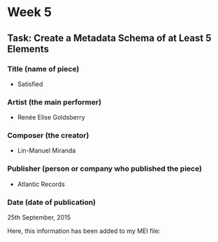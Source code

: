 # Week 5
## Task: Create a Metadata Schema of at Least 5 Elements
### Title (name of piece)
- Satisfied
### Artist (the main performer)
- Renée Elise Goldsberry
### Composer (the creator)
- Lin-Manuel Miranda
### Publisher (person or company who published the piece)
- Atlantic Records
### Date (date of publication)
25th September, 2015

Here, this information has been added to my MEI file:
